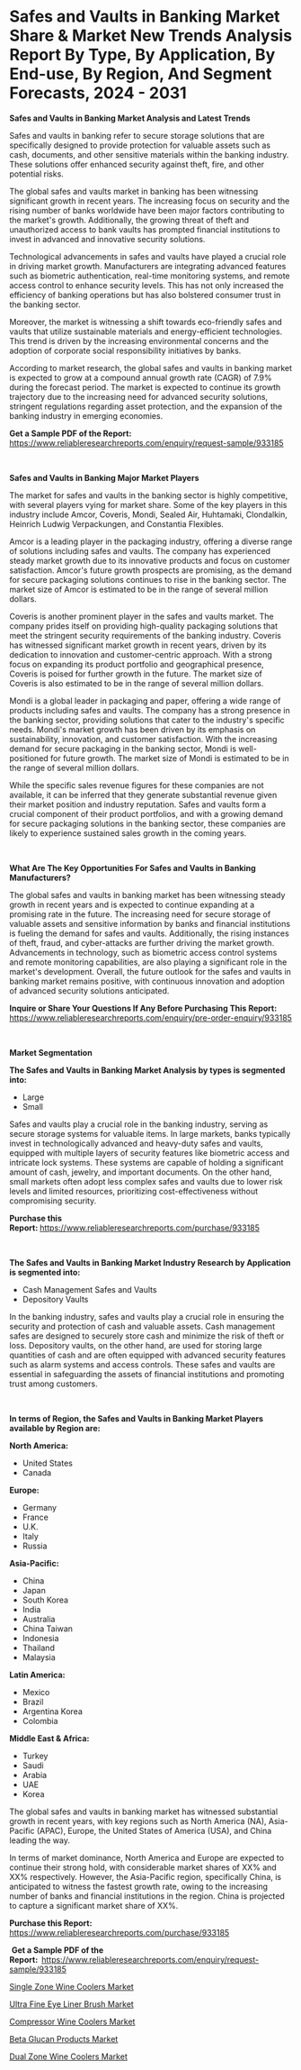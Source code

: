 <p><h1>Safes and Vaults in Banking Market Share & Market New Trends Analysis Report By Type, By Application, By End-use, By Region, And Segment Forecasts, 2024 - 2031</h1></p><p><strong>Safes and Vaults in Banking Market Analysis and Latest Trends</strong></p>
<p><p>Safes and vaults in banking refer to secure storage solutions that are specifically designed to provide protection for valuable assets such as cash, documents, and other sensitive materials within the banking industry. These solutions offer enhanced security against theft, fire, and other potential risks.</p><p>The global safes and vaults market in banking has been witnessing significant growth in recent years. The increasing focus on security and the rising number of banks worldwide have been major factors contributing to the market's growth. Additionally, the growing threat of theft and unauthorized access to bank vaults has prompted financial institutions to invest in advanced and innovative security solutions.</p><p>Technological advancements in safes and vaults have played a crucial role in driving market growth. Manufacturers are integrating advanced features such as biometric authentication, real-time monitoring systems, and remote access control to enhance security levels. This has not only increased the efficiency of banking operations but has also bolstered consumer trust in the banking sector.</p><p>Moreover, the market is witnessing a shift towards eco-friendly safes and vaults that utilize sustainable materials and energy-efficient technologies. This trend is driven by the increasing environmental concerns and the adoption of corporate social responsibility initiatives by banks.</p><p>According to market research, the global safes and vaults in banking market is expected to grow at a compound annual growth rate (CAGR) of 7.9% during the forecast period. The market is expected to continue its growth trajectory due to the increasing need for advanced security solutions, stringent regulations regarding asset protection, and the expansion of the banking industry in emerging economies.</p></p>
<p><strong>Get a Sample PDF of the Report:&nbsp;</strong> <a href="https://www.reliableresearchreports.com/enquiry/request-sample/933185">https://www.reliableresearchreports.com/enquiry/request-sample/933185</a></p>
<p>&nbsp;</p>
<p><strong>Safes and Vaults in Banking Major Market Players</strong></p>
<p><p>The market for safes and vaults in the banking sector is highly competitive, with several players vying for market share. Some of the key players in this industry include Amcor, Coveris, Mondi, Sealed Air, Huhtamaki, Clondalkin, Heinrich Ludwig Verpackungen, and Constantia Flexibles.</p><p>Amcor is a leading player in the packaging industry, offering a diverse range of solutions including safes and vaults. The company has experienced steady market growth due to its innovative products and focus on customer satisfaction. Amcor's future growth prospects are promising, as the demand for secure packaging solutions continues to rise in the banking sector. The market size of Amcor is estimated to be in the range of several million dollars.</p><p>Coveris is another prominent player in the safes and vaults market. The company prides itself on providing high-quality packaging solutions that meet the stringent security requirements of the banking industry. Coveris has witnessed significant market growth in recent years, driven by its dedication to innovation and customer-centric approach. With a strong focus on expanding its product portfolio and geographical presence, Coveris is poised for further growth in the future. The market size of Coveris is also estimated to be in the range of several million dollars.</p><p>Mondi is a global leader in packaging and paper, offering a wide range of products including safes and vaults. The company has a strong presence in the banking sector, providing solutions that cater to the industry's specific needs. Mondi's market growth has been driven by its emphasis on sustainability, innovation, and customer satisfaction. With the increasing demand for secure packaging in the banking sector, Mondi is well-positioned for future growth. The market size of Mondi is estimated to be in the range of several million dollars.</p><p>While the specific sales revenue figures for these companies are not available, it can be inferred that they generate substantial revenue given their market position and industry reputation. Safes and vaults form a crucial component of their product portfolios, and with a growing demand for secure packaging solutions in the banking sector, these companies are likely to experience sustained sales growth in the coming years.</p></p>
<p>&nbsp;</p>
<p><strong>What Are The Key Opportunities For Safes and Vaults in Banking Manufacturers?</strong></p>
<p><p>The global safes and vaults in banking market has been witnessing steady growth in recent years and is expected to continue expanding at a promising rate in the future. The increasing need for secure storage of valuable assets and sensitive information by banks and financial institutions is fueling the demand for safes and vaults. Additionally, the rising instances of theft, fraud, and cyber-attacks are further driving the market growth. Advancements in technology, such as biometric access control systems and remote monitoring capabilities, are also playing a significant role in the market's development. Overall, the future outlook for the safes and vaults in banking market remains positive, with continuous innovation and adoption of advanced security solutions anticipated.</p></p>
<p><strong>Inquire or Share Your Questions If Any Before Purchasing This Report:</strong> <a href="https://www.reliableresearchreports.com/enquiry/pre-order-enquiry/933185">https://www.reliableresearchreports.com/enquiry/pre-order-enquiry/933185</a></p>
<p>&nbsp;</p>
<p><strong>Market Segmentation</strong></p>
<p><strong>The Safes and Vaults in Banking Market Analysis by types is segmented into:</strong></p>
<p><ul><li>Large</li><li>Small</li></ul></p>
<p><p>Safes and vaults play a crucial role in the banking industry, serving as secure storage systems for valuable items. In large markets, banks typically invest in technologically advanced and heavy-duty safes and vaults, equipped with multiple layers of security features like biometric access and intricate lock systems. These systems are capable of holding a significant amount of cash, jewelry, and important documents. On the other hand, small markets often adopt less complex safes and vaults due to lower risk levels and limited resources, prioritizing cost-effectiveness without compromising security.</p></p>
<p><strong>Purchase this Report:&nbsp;</strong><a href="https://www.reliableresearchreports.com/purchase/933185">https://www.reliableresearchreports.com/purchase/933185</a></p>
<p>&nbsp;</p>
<p><strong>The Safes and Vaults in Banking Market Industry Research by Application is segmented into:</strong></p>
<p><ul><li>Cash Management Safes and Vaults</li><li>Depository Vaults</li></ul></p>
<p><p>In the banking industry, safes and vaults play a crucial role in ensuring the security and protection of cash and valuable assets. Cash management safes are designed to securely store cash and minimize the risk of theft or loss. Depository vaults, on the other hand, are used for storing large quantities of cash and are often equipped with advanced security features such as alarm systems and access controls. These safes and vaults are essential in safeguarding the assets of financial institutions and promoting trust among customers.</p></p>
<p>&nbsp;</p>
<p><strong>In terms of Region, the Safes and Vaults in Banking Market Players available by Region are:</strong></p>
<p>
    <p> <strong> North America: </strong>
        <ul>
            <li>United States</li>
            <li>Canada</li>
        </ul>
        </p> 
    <p> <strong> Europe: </strong>
        <ul>
            <li>Germany</li>
            <li>France</li>
            <li>U.K.</li>
            <li>Italy</li>
            <li>Russia</li>
        </ul>
        </p> 
    <p> <strong> Asia-Pacific: </strong>
        <ul>
            <li>China</li>
            <li>Japan</li>
            <li>South Korea</li>
            <li>India</li>
            <li>Australia</li>
            <li>China Taiwan</li>
            <li>Indonesia</li>
            <li>Thailand</li>
            <li>Malaysia</li>
        </ul>
        </p> 
    <p> <strong> Latin America: </strong>
        <ul>
            <li>Mexico</li>
            <li>Brazil</li>
            <li>Argentina Korea</li>
            <li>Colombia</li>
        </ul>
        </p> 
    <p> <strong> Middle East & Africa: </strong>
        <ul>
            <li>Turkey</li>
            <li>Saudi</li>
            <li>Arabia</li>
            <li>UAE</li>
            <li>Korea</li>
        </ul>
    </p>
    </p>
<p><p>The global safes and vaults in banking market has witnessed substantial growth in recent years, with key regions such as North America (NA), Asia-Pacific (APAC), Europe, the United States of America (USA), and China leading the way. </p><p>In terms of market dominance, North America and Europe are expected to continue their strong hold, with considerable market shares of XX% and XX% respectively. However, the Asia-Pacific region, specifically China, is anticipated to witness the fastest growth rate, owing to the increasing number of banks and financial institutions in the region. China is projected to capture a significant market share of XX%.</p></p>
<p><strong>Purchase this Report: </strong><a href="https://www.reliableresearchreports.com/purchase/933185">https://www.reliableresearchreports.com/purchase/933185</a></p>
<p>&nbsp;<strong>Get a Sample PDF of the Report:&nbsp;&nbsp;</strong><a href="https://www.reliableresearchreports.com/enquiry/request-sample/933185">https://www.reliableresearchreports.com/enquiry/request-sample/933185</a></p>
<p><strong></strong></p>
<p><p><a href="https://medium.com/p/1d5410d05069/edit">Single Zone Wine Coolers Market</a></p><p><a href="https://medium.com/p/3a3aaeee77bb/edit">Ultra Fine Eye Liner Brush Market</a></p><p><a href="https://medium.com/p/25c09cd6a532/edit">Compressor Wine Coolers Market</a></p><p><a href="https://medium.com/p/90b38f537e03/edit">Beta Glucan Products Market</a></p><p><a href="https://medium.com/p/e6a497dbb5e6/edit">Dual Zone Wine Coolers Market</a></p></p>
